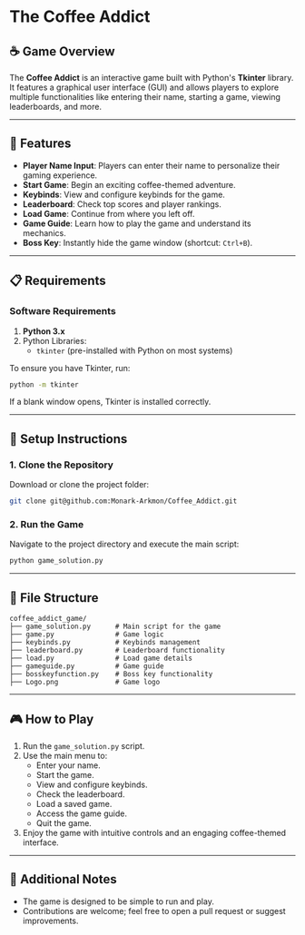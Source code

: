 # The Coffee Addict

## ☕ Game Overview
The **Coffee Addict** is an interactive game built with Python's **Tkinter** library. It features a graphical user interface (GUI) and allows players to explore multiple functionalities like entering their name, starting a game, viewing leaderboards, and more.

---

## 🚀 Features
- **Player Name Input**: Players can enter their name to personalize their gaming experience.
- **Start Game**: Begin an exciting coffee-themed adventure.
- **Keybinds**: View and configure keybinds for the game.
- **Leaderboard**: Check top scores and player rankings.
- **Load Game**: Continue from where you left off.
- **Game Guide**: Learn how to play the game and understand its mechanics.
- **Boss Key**: Instantly hide the game window (shortcut: `Ctrl+B`).

---

## 📋 Requirements
### Software Requirements
1. **Python 3.x**
2. Python Libraries:
   - `tkinter` (pre-installed with Python on most systems)

To ensure you have Tkinter, run:
```bash
python -m tkinter
```
If a blank window opens, Tkinter is installed correctly.

---

## 🔧 Setup Instructions
### 1. Clone the Repository
Download or clone the project folder:
```bash
git clone git@github.com:Monark-Arkmon/Coffee_Addict.git
```

### 2. Run the Game
Navigate to the project directory and execute the main script:
```bash
python game_solution.py
```

---

## 📂 File Structure
```
coffee_addict_game/
├── game_solution.py      # Main script for the game
├── game.py               # Game logic
├── keybinds.py           # Keybinds management
├── leaderboard.py        # Leaderboard functionality
├── load.py               # Load game details
├── gameguide.py          # Game guide
├── bosskeyfunction.py    # Boss key functionality
├── Logo.png              # Game logo
```

---

## 🎮 How to Play
1. Run the `game_solution.py` script.
2. Use the main menu to:
   - Enter your name.
   - Start the game.
   - View and configure keybinds.
   - Check the leaderboard.
   - Load a saved game.
   - Access the game guide.
   - Quit the game.
3. Enjoy the game with intuitive controls and an engaging coffee-themed interface.

---

## 📌 Additional Notes
- The game is designed to be simple to run and play.
- Contributions are welcome; feel free to open a pull request or suggest improvements.
